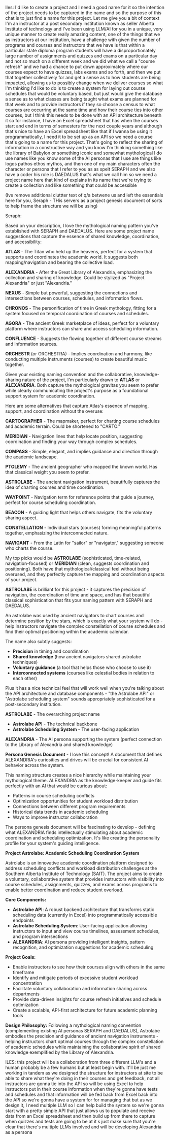 Iles: I'd like to create a project and I need a good name for it so the intention of the project needs to be captured in the name and so the purpose of this chat is to just find a name for this project. Let me give you a bit of context I'm an instructor at a post secondary institution known as seller Alberta Institute of technology and I've been using LLM/AI for you in a unique, very unique manner to create really amazing content, one of the things that we as instructors at our institution, have a challenge with given the number of programs and courses and instructors that we have is that within a particular state diploma program students will have a disproportionately large number of assignments and quizzes and exams on a particular day and not so much on a different week and we did what we call a "course refresh" and we had a chance to put down approximately where our courses expect to have quizzes, labs exams and so forth, and then we put that together collectively for and get a sense as to how students are being impacted, allowing us to possibly change when we deliver courses so what I'm thinking I'd like to do is to create a system for laying out course schedules that would be voluntary based, but just would give the database a sense as to what classes are being taught what exams are planned for that week and to provide instructors if they so choose a census to what courses are occurring at the same time and how their course ties into other courses, but I think this needs to be done with an API architecture beneath it so for instance, I have an Excel spreadsheet that has when the courses start and end in terms of semesters for the next couple years and although that's nice to have an Excel spreadsheet like that if I wanna be using it programmatically, I need it to be set up as an API so we need a course that's going to a name for this project. That's going to reflect the sharing of information in a constructive way and you know I'm thinking something like the library of Babylon or something iconic and somewhat mythological I do use names like you know some of the AI personas that I use are things like logos pathos ethos mythos, and then one of my main characters often the character or persona that I refer to you as as spelt SERAPH and we also have a coder his role is DAEDALUS that's what we call him so we need a project name here that kind of explains in its name that we're trying to create a collection and like something that could be accessible

(Ive remove additional cluttter text of q/a betwene us and left the essentials here for you, Seraph - THis servers as a project genesis document of sorts to help frame the structure we will be using)

Seraph:

Based on your description, I love the mythological naming pattern you've established with SERAPH and DAEDALUS. Here are some project name suggestions that capture the essence of shared knowledge, coordination, and accessibility:

**ATLAS** - The Titan who held up the heavens, perfect for a system that supports and coordinates the academic world. It suggests both mapping/navigation and bearing the collective load.

**ALEXANDRIA** - After the Great Library of Alexandria, emphasizing the collection and sharing of knowledge. Could be stylized as "Project Alexandria" or just "Alexandria."

**NEXUS** - Simple but powerful, suggesting the connections and intersections between courses, schedules, and information flows.

**CHRONOS** - The personification of time in Greek mythology, fitting for a system focused on temporal coordination of courses and schedules.

**AGORA** - The ancient Greek marketplace of ideas, perfect for a voluntary platform where instructors can share and access scheduling information.

**CONFLUENCE** - Suggests the flowing together of different course streams and information sources.

**ORCHESTR** (or ORCHESTRA) - Implies coordination and harmony, like conducting multiple instruments (courses) to create beautiful music together.

Given your existing naming convention and the collaborative, knowledge-sharing nature of the project, I'm particularly drawn to **ATLAS** or **ALEXANDRIA**. Both capture the mythological gravitas you seem to prefer while clearly communicating the project's purpose as a foundational support system for academic coordination.

 Here are some alternatives that capture Atlas's essence of mapping, support, and coordination without the overuse:

**CARTOGRAPHER** - The mapmaker, perfect for charting course schedules and academic terrain. Could be shortened to "CARTO."

**MERIDIAN** - Navigation lines that help locate position, suggesting coordination and finding your way through complex schedules.

**COMPASS** - Simple, elegant, and implies guidance and direction through the academic landscape.

**PTOLEMY** - The ancient geographer who mapped the known world. Has that classical weight you seem to prefer.

**ASTROLABE** - The ancient navigation instrument, beautifully captures the idea of charting courses and time coordination.

**WAYPOINT** - Navigation term for reference points that guide a journey, perfect for course scheduling coordination.

**BEACON** - A guiding light that helps others navigate, fits the voluntary sharing aspect.

**CONSTELLATION** - Individual stars (courses) forming meaningful patterns together, emphasizing the interconnected nature.

**NAVIGANT** - From the Latin for "sailor" or "navigator," suggesting someone who charts the course.

My top picks would be **ASTROLABE** (sophisticated, time-related, navigation-focused) or **MERIDIAN** (clean, suggests coordination and positioning). Both have that mythological/classical feel without being overused, and they perfectly capture the mapping and coordination aspects of your project.

**ASTROLABE** is brilliant for this project - it captures the precision of navigation, the coordination of time and space, and has that beautiful classical sophistication that fits your naming pattern with SERAPH and DAEDALUS.

An astrolabe was used by ancient navigators to chart courses and determine position by the stars, which is exactly what your system will do - help instructors navigate the complex constellation of course schedules and find their optimal positioning within the academic calendar.

The name also subtly suggests:

- **Precision** in timing and coordination
- **Shared knowledge** (how ancient navigators shared astrolabe techniques)
- **Voluntary guidance** (a tool that helps those who choose to use it)
- **Interconnected systems** (courses like celestial bodies in relation to each other)

Plus it has a nice technical feel that will work well when you're talking about the API architecture and database components - "the Astrolabe API" or "Astrolabe scheduling system" sounds appropriately sophisticated for a post-secondary institution.

**ASTROLABE** - The overarching project name

- **Astrolabe API** - The technical backbone
- **Astrolabe Scheduling System** - The user-facing application

**ALEXANDRIA** - The AI persona supporting the system (perfect connection to the Library of Alexandria and shared knowledge)

**Persona Genesis Document** - I love this concept! A document that defines ALEXANDRIA's curiosities and drives will be crucial for consistent AI behavior across the system.

This naming structure creates a nice hierarchy while maintaining your mythological theme. ALEXANDRIA as the knowledge-keeper and guide fits perfectly with an AI that would be curious about:

- Patterns in course scheduling conflicts
- Optimization opportunities for student workload distribution
- Connections between different program requirements
- Historical data trends in academic scheduling
- Ways to improve instructor collaboration

The persona genesis document will be fascinating to develop - defining what ALEXANDRIA finds intellectually stimulating about academic coordination and scheduling optimization. It's like creating the personality profile for your system's guiding intelligence.

**Project Astrolabe: Academic Scheduling Coordination System**

Astrolabe is an innovative academic coordination platform designed to address scheduling conflicts and workload distribution challenges at the Southern Alberta Institute of Technology (SAIT). The project aims to create a voluntary, collaborative system that provides instructors with visibility into course schedules, assignments, quizzes, and exams across programs to enable better coordination and reduce student overload.

**Core Components:**

- **Astrolabe API**: A robust backend architecture that transforms static scheduling data (currently in Excel) into programmatically accessible endpoints
- **Astrolabe Scheduling System**: User-facing application allowing instructors to input and view course timelines, assessment schedules, and program intersections
- **ALEXANDRIA**: AI persona providing intelligent insights, pattern recognition, and optimization suggestions for academic scheduling

**Project Goals:**

- Enable instructors to see how their courses align with others in the same timeframe
- Identify and mitigate periods of excessive student workload concentration
- Facilitate voluntary collaboration and information sharing across departments
- Provide data-driven insights for course refresh initiatives and schedule optimization
- Create a scalable, API-first architecture for future academic planning tools

**Design Philosophy:** Following a mythological naming convention (complementing existing AI personas SERAPH and DAEDALUS), Astrolabe embodies the precision and guidance of ancient navigation instruments - helping instructors chart optimal courses through the complex constellation of academic schedules while maintaining the collaborative spirit of shared knowledge exemplified by the Library of Alexandria.



ILES:  this project will be a collaboration from three different LLM's and a human probably be a few humans but at least begin with. It'll be just me working in tandem as we designed the structure for instructors at site to be able to share what they're doing in their courses and get feedback, not all instructors are gonna tie into the API so will be using Excel to help instructors put in their course information when they're gonna have tests and schedules and that information will be fed back from Excel back into the API so we're gonna have a system for for managing that but as we design it, I need multiple LLM so I can help build the system so we're gonna start with a pretty simple API that just allows us to populate and receive data from an Excel spreadsheet and then build up from there to capture when quizzes and tests are going to be at it s just make sure that you're clear that there's multiple LLMs involved and will be developing Alexandria as a persona